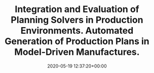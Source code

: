 ---
advisors:
- bernhard-wally
- christian-huemer
authors:
- Markus Reichstädter
categories: []
date: '2020-05-19 12:37:20+00:00'
external_link: ''
image:
  caption: ''
  focal_point: ''
  preview_only: false
slides: ''
summary: ''
tags:
- Ongoing
title: Integration and Evaluation of Planning Solvers in Production Environments.
  Automated Generation of Production Plans in Model-Driven Manufactures.
url_code: ''
url_pdf: ''
url_slides: ''
url_video: ''
---